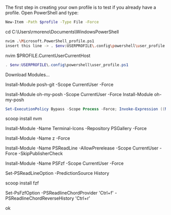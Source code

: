 The first step in creating your own profile is to test if you already have a profile. Open PowerShell and type:
```sh
New-Item -Path $profile -Type File -Force
```

cd  C:\Users\rmoreno\Documents\WindowsPowerShell

```sh
nvim .\Microsoft.PowerShell_profile.ps1
insert this line -> . $env:USERPROFILE\.config\powershell\user_profile.ps1
```

nvim $PROFILE.CurrentUserCurrentHost
```ps1
. $env:USERPROFILE\.config\powershell\user_profile.ps1
```

Download Modules...

Install-Module posh-git -Scope CurrentUser -Force

Install-Module oh-my-posh -Scope CurrentUser -Force
Install-Module oh-my-posh 

```ps1
Set-ExecutionPolicy Bypass -Scope Process -Force; Invoke-Expression ((New-Object System.Net.WebClient).DownloadString('https://ohmyposh.dev/install.ps1'))
```

scoop install nvm

Install-Module -Name Terminal-Icons -Repository PSGallery -Force

Install-Module -Name z -Force

Install-Module -Name PSReadLine -AllowPrerelease -Scope CurrentUser -Force -SkipPublisherCheck

Install-Module -Name PSFzf -Scope CurrentUser -Force

Set-PSReadLineOption -PredictionSource History

scoop install fzf

Set-PsFzfOption -PSReadlineChordProvider 'Ctrl+f' -PSReadlineChordReverseHistory 'Ctrl+r'

ok
